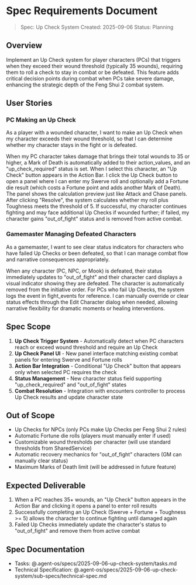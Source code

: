 # Spec Requirements Document

> Spec: Up Check System
> Created: 2025-09-06
> Status: Planning

## Overview

Implement an Up Check system for player characters (PCs) that triggers when they exceed their wound threshold (typically 35 wounds), requiring them to roll a check to stay in combat or be defeated. This feature adds critical decision points during combat when PCs take severe damage, enhancing the strategic depth of the Feng Shui 2 combat system.

## User Stories

### PC Making an Up Check

As a player with a wounded character, I want to make an Up Check when my character exceeds their wound threshold, so that I can determine whether my character stays in the fight or is defeated.

When my PC character takes damage that brings their total wounds to 35 or higher, a Mark of Death is automatically added to their action_values, and an "up_check_required" status is set. When I select this character, an "Up Check" button appears in the Action Bar. I click the Up Check button to open a panel where I can enter my Swerve roll and optionally add a Fortune die result (which costs a Fortune point and adds another Mark of Death). The panel shows the calculation preview just like Attack and Chase panels. After clicking "Resolve", the system calculates whether my roll plus Toughness meets the threshold of 5. If successful, my character continues fighting and may face additional Up Checks if wounded further; if failed, my character gains "out_of_fight" status and is removed from active combat.

### Gamemaster Managing Defeated Characters

As a gamemaster, I want to see clear status indicators for characters who have failed Up Checks or been defeated, so that I can manage combat flow and narrative consequences appropriately.

When any character (PC, NPC, or Mook) is defeated, their status immediately updates to "out_of_fight" and their character card displays a visual indicator showing they are defeated. The character is automatically removed from the initiative order. For PCs who fail Up Checks, the system logs the event in fight_events for reference. I can manually override or clear status effects through the Edit Character dialog when needed, allowing narrative flexibility for dramatic moments or healing interventions.

## Spec Scope

1. **Up Check Trigger System** - Automatically detect when PC characters reach or exceed wound threshold and require an Up Check
2. **Up Check Panel UI** - New panel interface matching existing combat panels for entering Swerve and Fortune rolls
3. **Action Bar Integration** - Conditional "Up Check" button that appears only when selected PC requires the check
4. **Status Management** - New character status field supporting "up_check_required" and "out_of_fight" states
5. **Combat Resolution** - Integration with encounters controller to process Up Check results and update character state

## Out of Scope

- Up Checks for NPCs (only PCs make Up Checks per Feng Shui 2 rules)
- Automatic Fortune die rolls (players must manually enter if used)
- Customizable wound thresholds per character (will use standard thresholds from SharedService)
- Automatic recovery mechanics for "out_of_fight" characters (GM can manually clear status)
- Maximum Marks of Death limit (will be addressed in future feature)

## Expected Deliverable

1. When a PC reaches 35+ wounds, an "Up Check" button appears in the Action Bar and clicking it opens a panel to enter roll results
2. Successfully completing an Up Check (Swerve + Fortune + Toughness >= 5) allows the character to continue fighting until damaged again
3. Failed Up Checks immediately update the character's status to "out_of_fight" and remove them from active combat

## Spec Documentation

- Tasks: @.agent-os/specs/2025-09-06-up-check-system/tasks.md
- Technical Specification: @.agent-os/specs/2025-09-06-up-check-system/sub-specs/technical-spec.md